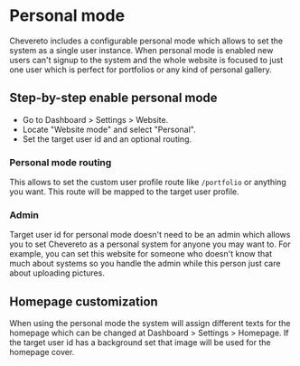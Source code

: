 # Personal mode

Chevereto includes a configurable personal mode which allows to set the system as a single user instance. When personal mode is enabled new users can't signup to the system and the whole website is focused to just one user which is perfect for portfolios or any kind of personal gallery.

## Step-by-step enable personal mode

- Go to Dashboard > Settings > Website.
- Locate "Website mode" and select "Personal".
- Set the target user id and an optional routing.

### Personal mode routing

This allows to set the custom user profile route like `/portfolio` or anything you want. This route will be mapped to the target user profile.

### Admin

Target user id for personal mode doesn't need to be an admin which allows you to set Chevereto as a personal system for anyone you may want to. For example, you can set this website for someone who doesn't know that much about systems so you handle the admin while this person just care about uploading pictures.

## Homepage customization

When using the personal mode the system will assign different texts for the homepage which can be changed at Dashboard > Settings > Homepage. If the target user id has a background set that image will be used for the homepage cover.
